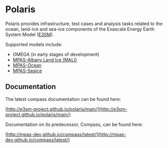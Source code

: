 # Polaris

Polaris provides infrastructure, test cases and analysis tasks related to the
ocean, land-ice and sea-ice components of the Exascale Energy Earth System
Model ([E3SM](https://e3sm.org/)).

Supported models include:
* OMEGA (in early stages of development)
* [MPAS-Albany Land Ice (MALI)](https://mpas-dev.github.io/land_ice/land_ice.html)
* [MPAS-Ocean](https://mpas-dev.github.io/ocean/ocean.html)
* [MPAS-Seaice](https://mpas-dev.github.io/sea_ice/sea_ice.html)

## Documentation

The latest compass documentation can be found here:

[http://e3sm-project.github.io/polaris/main/](http://e3sm-project.github.io/polaris/main/)

Documentation on its predecessor, Compass, can be found here:

[http://mpas-dev.github.io/compass/latest/](http://mpas-dev.github.io/compass/latest/)
